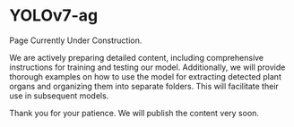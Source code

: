 # YOLOv7-ag

Page Currently Under Construction. 

We are actively preparing detailed content, including comprehensive instructions for training and testing our model. 
Additionally, we will provide thorough examples on how to use the model for extracting detected plant organs and organizing them into separate folders. 
This will facilitate their use in subsequent models. 

Thank you for your patience. We will publish the content very soon.